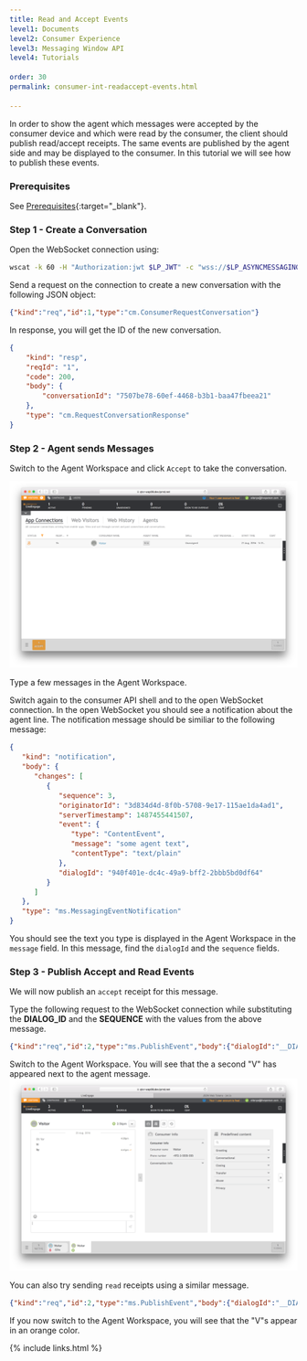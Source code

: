 ```yaml
---
title: Read and Accept Events
level1: Documents
level2: Consumer Experience
level3: Messaging Window API
level4: Tutorials

order: 30
permalink: consumer-int-readaccept-events.html

---
```


In order to show the agent which messages were accepted by the consumer device and which were read by the consumer, the client should publish read/accept receipts. The same events are published by the agent side and may be displayed to the consumer. In this tutorial we will see how to publish these events.

### Prerequisites
See [Prerequisites](consumer-int-get-msg.html#prerequisites){:target="_blank"}.

### Step 1 - Create a Conversation
Open the WebSocket connection using:

```sh
wscat -k 60 -H "Authorization:jwt $LP_JWT" -c "wss://$LP_ASYNCMESSAGINGENT/ws_api/account/$LP_ACCOUNT/messaging/consumer?v=3"
```

Send a request on the connection to create a new conversation with the following JSON object:

```json
{"kind":"req","id":1,"type":"cm.ConsumerRequestConversation"}
```

In response, you will get the ID of the new conversation.

```json
{
	"kind": "resp",
	"reqId": "1",
	"code": 200,
	"body": {
		"conversationId": "7507be78-60ef-4468-b3b1-baa47fbeea21"
	},
	"type": "cm.RequestConversationResponse"
}
```

### Step 2 - Agent sends Messages
Switch to the Agent Workspace and click ``Accept`` to take the conversation.

![agent-ring](img/ring.png)

Type a few messages in the Agent Workspace.

Switch again to the consumer API shell and to the open WebSocket connection. In the open WebSocket you should see a notification about the agent line. The notification message should be similiar to the following message:

```json
{
   "kind": "notification",
   "body": {
      "changes": [
         {
            "sequence": 3,
            "originatorId": "3d834d4d-8f0b-5708-9e17-115ae1da4ad1",
            "serverTimestamp": 1487455441507,
            "event": {
               "type": "ContentEvent",
               "message": "some agent text",
               "contentType": "text/plain"
            },
            "dialogId": "940f401e-dc4c-49a9-bff2-2bbb5bd0df64"
         }
      ]
   },
   "type": "ms.MessagingEventNotification"
}
```

You should see the text you type is displayed in the Agent Workspace in the ``message`` field. In this message, find the ``dialogId`` and the ``sequence`` fields.

### Step 3 - Publish Accept and Read Events
We will now publish an ``accept`` receipt for this message.

Type the following request to the WebSocket connection while substituting the __DIALOG_ID__ and the __SEQUENCE__ with the values from the above message.

```json
{"kind":"req","id":2,"type":"ms.PublishEvent","body":{"dialogId":"__DIALOG_ID__","event":{"type" : "AcceptStatusEvent" , "status" : "ACCEPT", "sequenceList" : [ __SEQUENCE__ ]}}}
```

Switch to the Agent Workspace. You will see that the a second "V" has appeared next to the agent message. 
![](img/accept_read.png)

You can also try sending ``read`` receipts using a similar message.

```json
{"kind":"req","id":2,"type":"ms.PublishEvent","body":{"dialogId":"__DIALOG_ID__","event":{"type" : "AcceptStatusEvent" , "status" : "READ", "sequenceList" : [ __SEQUENCE__ ]}}}
```

If you now switch to the Agent Workspace, you will see that the "V"s appear in an orange color.

{% include links.html %}
